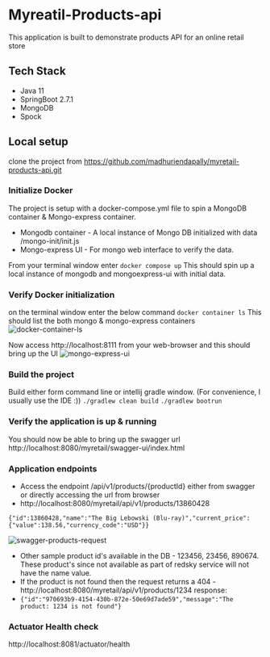 # Myreatil-Products-api

This application is built to demonstrate products API for an online retail store

## Tech Stack
* Java 11 
* SpringBoot 2.7.1
* MongoDB
* Spock 

## Local setup
clone the project from https://github.com/madhuriendapally/myretail-products-api.git

### Initialize Docker
The project is setup with a docker-compose.yml file to spin a MongoDB container & Mongo-express container.
* Mongodb container - A local instance of Mongo DB initialized with data /mongo-init/init.js
* Mongo-express UI - For mongo web interface to verify the data.

From your terminal window enter
```docker compose up```
This should spin up a local instance of mongodb and mongoexpress-ui with initial data.

### Verify Docker initialization
on the terminal window enter the below command 
```docker container ls```
This should list the both mongo & mongo-express containers
![docker-container-ls](/images/docker-container-ls.png)

Now access http://localhost:8111 from your web-browser and this should bring up the UI
![mongo-express-ui](/images/mongo-express-ui.png)

### Build the project
Build either form command line or intellij gradle window. (For convenience, I usually use the IDE :))
```./gradlew clean build```
```./gradlew bootrun```

### Verify the application is up & running
You should now be able to bring up the swagger url http://localhost:8080/myretail/swagger-ui/index.html

### Application endpoints
* Access the endpoint /api/v1/products/{productId} either from swagger or directly accessing the url from browser
* http://localhost:8080/myretail/api/v1/products/13860428
```
{"id":13860428,"name":"The Big Lebowski (Blu-ray)","current_price":{"value":138.56,"currency_code":"USD"}}
```
![swagger-products-request](/images/swagger-product-details.png)
* Other sample product id's available in the DB - 123456, 23456, 890674. These product's since not available as part of redsky service will not have the name value.
* If the product is not found then the request returns a 404 - http://localhost:8080/myretail/api/v1/products/1234
response: 
* ```{"id":"970693b9-4154-430b-872e-50e69d7ade59","message":"The product: 1234 is not found"}```

### Actuator Health check
http://localhost:8081/actuator/health
